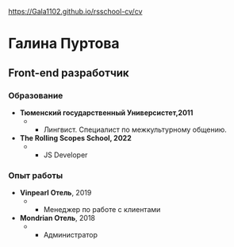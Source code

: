 https://Gala1102.github.io/rsschool-cv/cv
# Галина Пуртова
## Front-end разработчик

### **Образование** 

* **Тюменский государственный Универсистет,2011**
   * - Лингвист. Специалист по межкультурному общению.
* **The Rolling Scopes School, 2022**
   * - JS Developer

### **Опыт работы**
* **Vinpearl Отель**, 2019
  * - Менеджер по работе с клиентами
* **Mondrian Отель**, 2018
  * - Администратор 



     